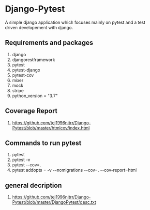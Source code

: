 # Django-Pytest
A simple django application which focuses mainly on pytest and a test driven developement with django.

## Requirements and packages
1. django
2. djangorestframework
3. pytest
4. pytest-django
5. pytest-cov
6. mixer
7. mock
8. stripe
9. python_version = "3.7"

## Coverage Report
1. https://github.com/tej1996nitrr/Django-Pytest/blob/master/htmlcov/index.html

## Commands to run pytest
1. pytest
2. pytest -v
3. pytest --cov=. 
4. pytest addopts = -v --nomigrations --cov=.   --cov-report=html 

## general decription
1. https://github.com/tej1996nitrr/Django-Pytest/blob/master/DjangoPytest/desc.txt
